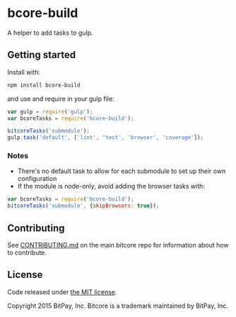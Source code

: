 # bcore-build

A helper to add tasks to gulp.

## Getting started

Install with:

```sh
npm install bcore-build
```

and use and require in your gulp file: 

```javascript
var gulp = require('gulp');
var bcoreTasks = require('bcore-build');

bitcoreTasks('submodule');
gulp.task('default', ['lint', 'test', 'browser', 'coverage']);
```

### Notes

* There's no default task to allow for each submodule to set up their own configuration
* If the module is node-only, avoid adding the browser tasks with:
```javascript
var bcoreTasks = require('bcore-build');
bitcoreTasks('submodule', {skipBrowsers: true});
```

## Contributing

See [CONTRIBUTING.md](https://github.com/bitcoin-cored/bitcore) on the main bitcore repo for information about how to contribute.

## License

Code released under [the MIT license](https://github.com/bitcoin-cored/bitcore/blob/master/LICENSE).

Copyright 2015 BitPay, Inc. Bitcore is a trademark maintained by BitPay, Inc.

